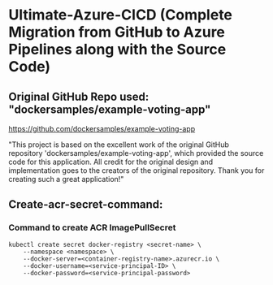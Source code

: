 # Ultimate-Azure-CICD (Complete Migration from GitHub to Azure Pipelines along with the Source Code)

## Original GitHub Repo used: "dockersamples/example-voting-app"
https://github.com/dockersamples/example-voting-app

"This project is based on the excellent work of the original GitHub repository 'dockersamples/example-voting-app', which provided the source code for this application. All credit for the original design and implementation goes to the creators of the original repository. Thank you for creating such a great application!"

## Create-acr-secret-command:

### Command to create ACR ImagePullSecret

```
kubectl create secret docker-registry <secret-name> \
    --namespace <namespace> \
    --docker-server=<container-registry-name>.azurecr.io \
    --docker-username=<service-principal-ID> \
    --docker-password=<service-principal-password>
```
